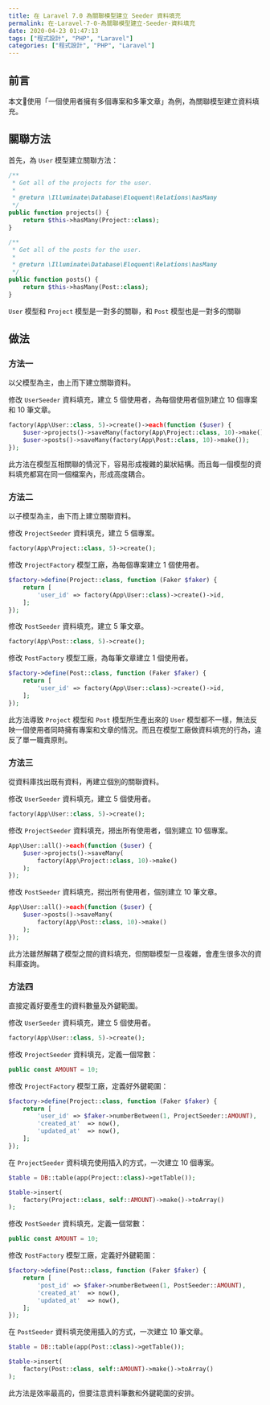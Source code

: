 ```yaml
---
title: 在 Laravel 7.0 為關聯模型建立 Seeder 資料填充
permalink: 在-Laravel-7-0-為關聯模型建立-Seeder-資料填充
date: 2020-04-23 01:47:13
tags: ["程式設計", "PHP", "Laravel"]
categories: ["程式設計", "PHP", "Laravel"]
---
```


## 前言

本文使用「一個使用者擁有多個專案和多筆文章」為例，為關聯模型建立資料填充。

## 關聯方法

首先，為 `User` 模型建立關聯方法：

```PHP
/**
 * Get all of the projects for the user.
 *
 * @return \Illuminate\Database\Eloquent\Relations\hasMany
 */
public function projects() {
    return $this->hasMany(Project::class);
}

/**
 * Get all of the posts for the user.
 *
 * @return \Illuminate\Database\Eloquent\Relations\hasMany
 */
public function posts() {
    return $this->hasMany(Post::class);
}
```

`User` 模型和 `Project` 模型是一對多的關聯，和 `Post` 模型也是一對多的關聯

## 做法

### 方法一

以父模型為主，由上而下建立關聯資料。

修改 `UserSeeder` 資料填充，建立 5 個使用者，為每個使用者個別建立 10 個專案和 10 筆文章。

```PHP
factory(App\User::class, 5)->create()->each(function ($user) {
    $user->projects()->saveMany(factory(App\Project::class, 10)->make());
    $user->posts()->saveMany(factory(App\Post::class, 10)->make());
});
```

此方法在模型互相關聯的情況下，容易形成複雜的巢狀結構。而且每一個模型的資料填充都寫在同一個檔案內，形成高度耦合。

### 方法二

以子模型為主，由下而上建立關聯資料。

修改 `ProjectSeeder` 資料填充，建立 5 個專案。

```PHP
factory(App\Project::class, 5)->create();
```

修改 `ProjectFactory` 模型工廠，為每個專案建立 1 個使用者。

```PHP
$factory->define(Project::class, function (Faker $faker) {
    return [
        'user_id' => factory(App\User::class)->create()->id,
    ];
});
```

修改 `PostSeeder` 資料填充，建立 5 筆文章。

```PHP
factory(App\Post::class, 5)->create();
```

修改 `PostFactory` 模型工廠，為每筆文章建立 1 個使用者。

```PHP
$factory->define(Post::class, function (Faker $faker) {
    return [
        'user_id' => factory(App\User::class)->create()->id,
    ];
});
```

此方法導致 `Project` 模型和 `Post` 模型所生產出來的 `User` 模型都不一樣，無法反映一個使用者同時擁有專案和文章的情況。而且在模型工廠做資料填充的行為，違反了單一職責原則。

### 方法三

從資料庫找出既有資料，再建立個別的關聯資料。

修改 `UserSeeder` 資料填充，建立 5 個使用者。

```PHP
factory(App\User::class, 5)->create();
```

修改 `ProjectSeeder` 資料填充，撈出所有使用者，個別建立 10 個專案。

```PHP
App\User::all()->each(function ($user) {
    $user->projects()->saveMany(
        factory(App\Project::class, 10)->make()
    );
});
```

修改 `PostSeeder` 資料填充，撈出所有使用者，個別建立 10 筆文章。

```PHP
App\User::all()->each(function ($user) {
    $user->posts()->saveMany(
        factory(App\Post::class, 10)->make()
    );
});
```

此方法雖然解耦了模型之間的資料填充，但關聯模型一旦複雜，會產生很多次的資料庫查詢。

### 方法四

直接定義好要產生的資料數量及外鍵範圍。

修改 `UserSeeder` 資料填充，建立 5 個使用者。

```PHP
factory(App\User::class, 5)->create();
```

修改 `ProjectSeeder` 資料填充，定義一個常數：

```PHP
public const AMOUNT = 10;
```

修改 `ProjectFactory` 模型工廠，定義好外鍵範圍：

```PHP
$factory->define(Project::class, function (Faker $faker) {
    return [
        'user_id' => $faker->numberBetween(1, ProjectSeeder::AMOUNT),
        'created_at'  => now(),
        'updated_at'  => now(),
    ];
});
```

在 `ProjectSeeder` 資料填充使用插入的方式，一次建立 10 個專案。

```PHP
$table = DB::table(app(Project::class)->getTable());

$table->insert(
    factory(Project::class, self::AMOUNT)->make()->toArray()
);
```

修改 `PostSeeder` 資料填充，定義一個常數：

```PHP
public const AMOUNT = 10;
```

修改 `PostFactory` 模型工廠，定義好外鍵範圍：

```PHP
$factory->define(Post::class, function (Faker $faker) {
    return [
        'post_id' => $faker->numberBetween(1, PostSeeder::AMOUNT),
        'created_at'  => now(),
        'updated_at'  => now(),
    ];
});
```

在 `PostSeeder` 資料填充使用插入的方式，一次建立 10 筆文章。

```PHP
$table = DB::table(app(Post::class)->getTable());

$table->insert(
    factory(Post::class, self::AMOUNT)->make()->toArray()
);
```

此方法是效率最高的，但要注意資料筆數和外鍵範圍的安排。
